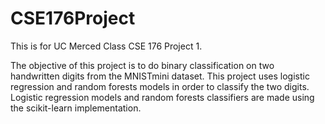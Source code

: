# CSE176Project

This is for UC Merced Class CSE 176 Project 1.

The objective of this project is to do binary classification on two handwritten digits from the MNISTmini dataset. This project uses logistic regression and random
forests models in order to classify the two digits. Logistic regression models and random forests classifiers are made using the scikit-learn implementation.
